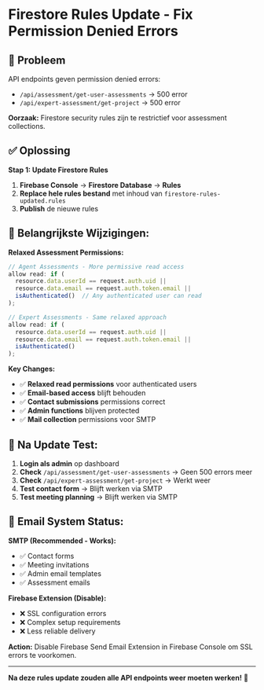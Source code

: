 # Firestore Rules Update - Fix Permission Denied Errors

## 🚨 Probleem

API endpoints geven permission denied errors:
- `/api/assessment/get-user-assessments` → 500 error
- `/api/expert-assessment/get-project` → 500 error

**Oorzaak:** Firestore security rules zijn te restrictief voor assessment collections.

## ✅ Oplossing

**Stap 1: Update Firestore Rules**

1. **Firebase Console** → **Firestore Database** → **Rules**
2. **Replace hele rules bestand** met inhoud van `firestore-rules-updated.rules`
3. **Publish** de nieuwe rules

## 🔧 Belangrijkste Wijzigingen:

**Relaxed Assessment Permissions:**
```javascript
// Agent Assessments - More permissive read access
allow read: if (
  resource.data.userId == request.auth.uid ||
  resource.data.email == request.auth.token.email ||
  isAuthenticated()  // Any authenticated user can read
);

// Expert Assessments - Same relaxed approach
allow read: if (
  resource.data.userId == request.auth.uid ||
  resource.data.email == request.auth.token.email ||
  isAuthenticated()
);
```

**Key Changes:**
- ✅ **Relaxed read permissions** voor authenticated users
- ✅ **Email-based access** blijft behouden
- ✅ **Contact submissions** permissions correct
- ✅ **Admin functions** blijven protected
- ✅ **Mail collection** permissions voor SMTP

## 🎯 Na Update Test:

1. **Login als admin** op dashboard
2. **Check** `/api/assessment/get-user-assessments` → Geen 500 errors meer
3. **Check** `/api/expert-assessment/get-project` → Werkt weer
4. **Test contact form** → Blijft werken via SMTP
5. **Test meeting planning** → Blijft werken via SMTP

## 📧 Email System Status:

**SMTP (Recommended - Works):**
- ✅ Contact forms
- ✅ Meeting invitations  
- ✅ Admin email templates
- ✅ Assessment emails

**Firebase Extension (Disable):**
- ❌ SSL configuration errors
- ❌ Complex setup requirements
- ❌ Less reliable delivery

**Action:** Disable Firebase Send Email Extension in Firebase Console om SSL errors te voorkomen.

---

**Na deze rules update zouden alle API endpoints weer moeten werken!** 🚀